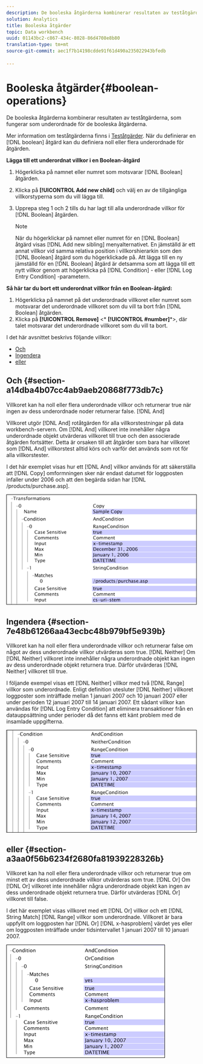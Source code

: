 ```yaml
---
description: De booleska åtgärderna kombinerar resultaten av teståtgärderna, som fungerar som underordnade för de booleska åtgärderna.
solution: Analytics
title: Booleska åtgärder
topic: Data workbench
uuid: 01143bc2-c867-434c-8028-86d4708e8b80
translation-type: tm+mt
source-git-commit: aec1f7b14198cdde91f61d490a235022943bfedb

---
```



# Booleska åtgärder{#boolean-operations}

De booleska åtgärderna kombinerar resultaten av teståtgärderna, som fungerar som underordnade för de booleska åtgärderna.

Mer information om teståtgärderna finns i [Teståtgärder](../../../../home/c-dataset-const-proc/c-conditions/c-test-ops/c-test-ops.md#concept-c4bf6cb9e7a94cc7ac49ca9b0b1a2144). När du definierar en [!DNL boolean] åtgärd kan du definiera noll eller flera underordnade för åtgärden.

**Lägga till ett underordnat villkor i en Boolean-åtgärd**

1. Högerklicka på namnet eller numret som motsvarar [!DNL Boolean] åtgärden.
1. Klicka på **[!UICONTROL Add new child]** och välj en av de tillgängliga villkorstyperna som du vill lägga till.
1. Upprepa steg 1 och 2 tills du har lagt till alla underordnade villkor för [!DNL Boolean] åtgärden.

   >[!NOTE]
   >
   >När du högerklickar på namnet eller numret för en [!DNL Boolean] åtgärd visas [!DNL Add new sibling] menyalternativet. En jämställd är ett annat villkor vid samma relativa position i villkorshierarkin som den [!DNL Boolean] åtgärd som du högerklickade på. Att lägga till en ny jämställd för en [!DNL Boolean] åtgärd är detsamma som att lägga till ett nytt villkor genom att högerklicka på [!DNL Condition] - eller [!DNL Log Entry Condition] -parametern.

**Så här tar du bort ett underordnat villkor från en Boolean-åtgärd:**

1. Högerklicka på namnet på det underordnade villkoret eller numret som motsvarar det underordnade villkoret som du vill ta bort från [!DNL Boolean] åtgärden.
1. Klicka på **[!UICONTROL Remove]** &lt;* **[!UICONTROL #number]***>, där talet motsvarar det underordnade villkoret som du vill ta bort.

I det här avsnittet beskrivs följande villkor:

* [Och](../../../../home/c-dataset-const-proc/c-conditions/c-test-ops/c-boolean-ops.md#section-a14dba4b07cc4ab9aeb20868f773db7c)
* [Ingendera](../../../../home/c-dataset-const-proc/c-conditions/c-test-ops/c-boolean-ops.md#section-7e48b61266aa43ecbc48b979bf5e939b)
* [eller](../../../../home/c-dataset-const-proc/c-conditions/c-test-ops/c-boolean-ops.md#section-a3aa0f56b6234f2680fa81939228326b)

## Och {#section-a14dba4b07cc4ab9aeb20868f773db7c}

Villkoret kan ha noll eller flera underordnade villkor och returnerar true när ingen av dess underordnade noder returnerar false. [!DNL And]

Villkoret utgör [!DNL And] rotåtgärden för alla villkorstestningar på data workbench-servern. Om [!DNL And] villkoret inte innehåller några underordnade objekt utvärderas villkoret till true och den associerade åtgärden fortsätter. Detta är orsaken till att åtgärder som bara har villkoret som [!DNL And] villkorstest alltid körs och varför det används som rot för alla villkorstester.

I det här exemplet visas hur ett [!DNL And] villkor används för att säkerställa att [!DNL Copy] omformningen sker när endast datumet för loggposten infaller under 2006 och att den begärda sidan har [!DNL /products/purchase.asp].

![](assets/cfg_Condition_AndCondition.png)

## Ingendera {#section-7e48b61266aa43ecbc48b979bf5e939b}

Villkoret kan ha noll eller flera underordnade villkor och returnerar false om något av dess underordnade villkor utvärderas som true. [!DNL Neither] Om [!DNL Neither] villkoret inte innehåller några underordnade objekt kan ingen av dess underordnade objekt returnera true. Därför utvärderas [!DNL Neither] villkoret till true.

I följande exempel visas ett [!DNL Neither] villkor med två [!DNL Range] villkor som underordnade. Enligt definition utesluter [!DNL Neither] villkoret loggposter som inträffade mellan 1 januari 2007 och 10 januari 2007 eller under perioden 12 januari 2007 till 14 januari 2007. Ett sådant villkor kan användas för [!DNL Log Entry Condition] att eliminera transaktioner från en datauppsättning under perioder då det fanns ett känt problem med de insamlade uppgifterna.

![](assets/cfg_Condition_NeitherCondition.png)

## eller {#section-a3aa0f56b6234f2680fa81939228326b}

Villkoret kan ha noll eller flera underordnade villkor och returnerar true om minst ett av dess underordnade villkor utvärderas som true. [!DNL Or] Om [!DNL Or] villkoret inte innehåller några underordnade objekt kan ingen av dess underordnade objekt returnera true. Därför utvärderas [!DNL Or] villkoret till false.

I det här exemplet visas villkoret med ett [!DNL Or] villkor och ett [!DNL String Match] [!DNL Range] villkor som underordnade. Villkoret är bara uppfyllt om loggposten har [!DNL Or] [!DNL x-hasproblem] värdet yes eller om loggposten inträffade under tidsintervallet 1 januari 2007 till 10 januari 2007.

![](assets/cfg_Condition_OrCondition.png)

